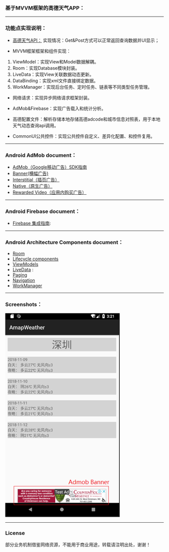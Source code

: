 ### 基于MVVM框架的高德天气APP：
-------

### 功能点实现说明：
- [高德天气API：](https://lbs.amap.com/api/webservice/guide/api/weatherinfo/)
实现情况：Get&Post方式可以正常返回查询数据并UI显示；

- MVVM框架框架和组件实现：
1. ViewModel：实现View和Model数据解耦。
2. Room：实现Database模块封装。
3. LiveData：实现View关联数据动态更新。
4. DataBinding：实现xml文件直接绑定数据。
5. WorkManager：实现后台任务、定时任务、链表等不同类型任务管理。

- 网络请求：实现异步网络请求框架封装。

- AdMob&Firebase：实现广告载入和统计分析。

- 高德配置文件：解析存储本地存储高德adcode和城市信息对照表，用于本地天气动态查询api调用。

- CommonUI公共控件：实现公共控件自定义、差异化配置、和控件复用。

-------

### Android AdMob document：
- [AdMob（Google移动广告）SDK指南](https://developers.google.com/admob/android/quick-start?hl=zh-CN#import_the_mobile_ads_sdk)
- [Banner(横幅广告)](https://developers.google.com/admob/android/banner?hl=zh-CN)
- [Interstitial（插页广告）](https://developers.google.com/admob/android/interstitial?hl=zh-CN)
- [Native（原生广告）](https://developers.google.com/admob/android/native-unified?hl=zh-CN)
- [Rewarded Video（应用内购买广告）](https://developers.google.com/admob/android/rewarded-video?hl=zh-CN)


-------

### Android Firebase document：
- [Firebase 集成指南](https://developers.google.com/firebase/docs/android/setup?hl=zh-CN):


-------
### Android Architecture Components document：
- [Room](https://developer.android.google.cn/topic/libraries/architecture/room)
- [Lifecycle components](https://developer.android.google.cn/topic/libraries/architecture/lifecycle)
- [ViewModels](https://developer.android.google.cn/topic/libraries/architecture/viewmodel)
- [LiveData](https://developer.android.google.cn/topic/libraries/architecture/livedata) :
- [Paging](https://developer.android.google.cn/topic/libraries/architecture/paging/)
- [Navigation](https://developer.android.google.cn/topic/libraries/architecture/navigation/)
- [WorkManager](https://developer.android.google.cn/topic/libraries/architecture/workmanager/) 

-------
### Screenshots：
![](https://github.com/wustcbk/WeatherDemo/blob/master/screenshots/admob_banner_screenshot.bmp)

-------
### License
部分业务机制借鉴网络资源，不能用于商业用途，转载请注明出处，谢谢！ 

